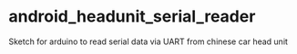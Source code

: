 # android_headunit_serial_reader
Sketch for arduino to read serial data via UART from chinese car head unit
